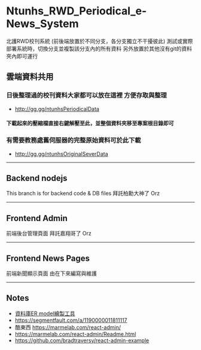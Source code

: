 # Ntunhs_RWD_Periodical_e-News_System
北護RWD校刊系統
(前後端放置於不同分支，各分支獨立不干擾彼此)
測試或實際部署系統時，切換分支並複製該分支內的所有資料
另外放置於其他沒有git的資料夾內即可運行

## 雲端資料共用

### 日後整理過的校刊資料大家都可以放在這裡 方便存取與整理

+ http://gg.gg/ntunhsPeriodicalData

#### 下載起來的壓縮檔直接右鍵解壓至此，並整個資料夾移至專案根目錄即可

### 有需要教務處舊伺服器的完整原始資料可於此下載

+ http://gg.gg/ntunhsOriginalSeverData

---
## Backend nodejs
This branch is for backend code & DB files
拜託柏勳大神了 Orz

---
## Frontend Admin
前端後台管理頁面
拜託嘉翔哥了 Orz

---
## Frontend News Pages
前端新聞顯示頁面
由在下來編寫與維護

---
## Notes

+ [資料庫ER model繪製工具](https://dbdiagram.io/d/61f2248e7cf3fc0e7c6f2e6a)
+ https://segmentfault.com/a/1190000011811117
+ 酷東西 https://marmelab.com/react-admin/
+ https://marmelab.com/react-admin/Readme.html
+ https://github.com/bradtraversy/react-admin-example